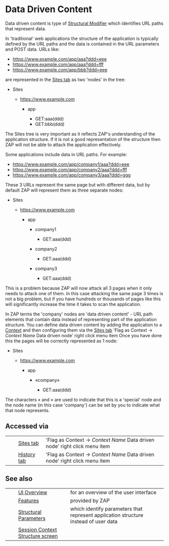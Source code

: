# Data Driven Content #

Data driven content is type of [Structural Modifier][] which identifies URL paths that represent data.


In 'traditional' web applications the structure of the application is typically defined by the URL paths and the data is contained in the URL parameters and POST data.
URLs like:

 *  https://www.example.com/app/aaa?ddd=eee
 *  https://www.example.com/app/aaa?ddd=fff
 *  https://www.example.com/app/bbb?ddd=eee

are represented in the [Sites tab][] as two 'nodes' in the tree:

 *  Sites
    
     *  https://www.example.com
        
         *  app
            
             *  GET:aaa(ddd)
             *  GET:bbb(ddd)

The Sites tree is very important as it reflects ZAP's understanding of the application structure.
If it is not a good representation of the structure then ZAP will not be able to attack the application effectively.

Some applications include data in URL paths.
For example:

 *  https://www.example.com/app/company1/aaa?ddd=eee
 *  https://www.example.com/app/company2/aaa?ddd=fff
 *  https://www.example.com/app/company3/aaa?ddd=ggg

These 3 URLs represent the same page but with different data, but by default ZAP will represent them as three separate nodes:

 *  Sites
    
     *  https://www.example.com
        
         *  app
            
             *  company1
                
                 *  GET:aaa(ddd)
             *  company2
                
                 *  GET:aaa(ddd)
             *  company3
                
                 *  GET:aaa(ddd)

This is a problem because ZAP will now attack all 3 pages when it only needs to attack one of them.
In this case attacking the same page 3 times is not a big problem, but if you have hundreds or thousands of pages like this will significantly increase the time it takes to scan the application.

In ZAP terms the 'company' nodes are 'data driven content' - URL path elements that contain data instead of representing part of the application structure.
You can define data driven content by adding the application to a [Context][] and then configuring them via the [Sites tab][] 'Flag as Context -> *Context Name* Data driven node' right click menu item
Once you have done this the pages will be correctly represented as 1 node:

 *  Sites
    
     *  https://www.example.com
        
         *  app
            
             *  «company»
                
                 *  GET:aaa(ddd)

The characters « and » are used to indicate that this is a 'special' node and the node name (in this case 'company') can be set by you to indicate what that node represents.

## Accessed via ##

<table> 
 <tbody>
  <tr>
   <td>&nbsp;&nbsp;&nbsp;&nbsp;</td>
   <td><a href="HelpUiTabsSites" rel="nofollow">Sites tab</a></td>
   <td>'Flag as Context -&gt; <i>Context Name</i> Data driven node' right click menu item</td>
  </tr> 
  <tr>
   <td>&nbsp;&nbsp;&nbsp;&nbsp;</td>
   <td><a href="HelpUiTabsHistory" rel="nofollow">History tab</a></td>
   <td>'Flag as Context -&gt; <i>Context Name</i> Data driven node' right click menu item</td>
  </tr> 
 </tbody>
</table>

## See also ##

<table> 
 <tbody>
  <tr>
   <td>&nbsp;&nbsp;&nbsp;&nbsp;</td>
   <td><a href="HelpUiOverview" rel="nofollow">UI Overview</a></td>
   <td>for an overview of the user interface</td>
  </tr> 
  <tr>
   <td>&nbsp;&nbsp;&nbsp;&nbsp;</td>
   <td><a href="HelpStartConceptsConcepts" rel="nofollow">Features</a></td>
   <td>provided by ZAP</td>
  </tr> 
  <tr>
   <td>&nbsp;&nbsp;&nbsp;&nbsp;</td>
   <td><a href="HelpStartConceptsStructparams" rel="nofollow">Structural Parameters</a></td>
   <td>which identify parameters that represent application structure instead of user data</td>
  </tr> 
  <tr>
   <td>&nbsp;&nbsp;&nbsp;&nbsp;</td>
   <td><a href="HelpUiDialogsSessionContext-struct" rel="nofollow">Session Context Structure screen</a></td>
  </tr> 
 </tbody>
</table>


[Structural Modifier]: HelpStartConceptsStructmods
[Sites tab]: HelpUiTabsSites
[Context]: HelpStartConceptsContexts
